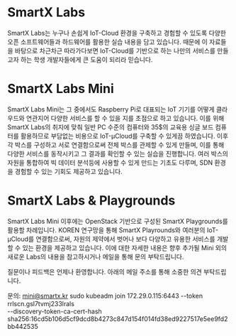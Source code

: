 # SmartX Labs

SmartX Labs는 누구나 손쉽게 IoT-Cloud 환경을 구축하고 경험할 수 있도록 다양한 오픈 소프트웨어들과 하드웨어를 활용한 실습 내용을 담고 있습니다. 때문에 이 자료들을 바탕으로 차근차근 따라가다보면 IoT-Cloud를 기반으로 하는 나만의 서비스를 만들고자 하는 학생 개발자들에게 큰 도움이 되리라 믿습니다.

# SmartX Labs Mini

SmartX Labs Mini는 그 중에서도 Raspberry Pi로 대표되는 IoT 기기를 어떻게 클라우드와 연관지어 다양한 서비스를 할 수 있을 지를 초점으로 하고 있습니다. 이를 위해 SmartX Labs의 취지에 맞춰 일반 PC 수준의 컴퓨터와 35$의 교육용 싱글 보드 컴퓨터를 활용하므로 부담없는 비용으로 IoT-μCloud를 구축할 수 있게끔 하였습니다. 이후 각 박스를 구성하고 서로 연결함으로써 전체 박스를 관제할 수 있게 만들며, 이를 통해 다양한 서비스를 동작시키고 그 결과를 확인할 수 있는 실습을 진행합니다. 여러 박스의 자원을 통합하여 빅 데이터 분석등에 사용할 수 있게 만드는 기초도 다루며, SDN 환경을 경험할 수 있는 기회도 제공하고 있습니다.


# SmartX Labs & Playgrounds
SmartX Labs Mini 이후에는 OpenStack 기반으로 구성된 SmartX Playgrounds를 활용할 차례입니다. KOREN 연구망을 통해 SmartX Playrounds와 여러분의 IoT-μCloud를 연결함으로써, 자원의 제약에서 벗어나 보다 다양하고 유용한 서비스를 개발할 수 있는 환경을 제공하고 있습니다. 이에 대한 자세한 내용은 향후 추가될 Mini 외의 새로운 Labs의 내용을 참고하시거나 메일을 통해 문의 부탁드립니다.


질문이나 피드백은 언제나 환영합니다. 아래의 메일 주소를 통해 소중한 의견 부탁드립니다.

문의: mini@smartx.kr
sudo kubeadm join 172.29.0.115:6443 --token rrlscn.gsl7tvmj233lrals \
    --discovery-token-ca-cert-hash sha256:16cd5b106d5cf9dcd8b4273c847d154f014fd38ed9227517e5ee9fd2bb442535 
